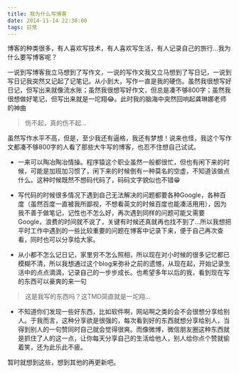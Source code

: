 ```yaml
---
title: 我为什么写博客
date: 2014-11-14 22:30:00           
tags: 日常
---
```


博客的种类很多，有人喜欢写技术，有人喜欢写生活，有人记录自己的旅行...我为什么要写博客呢？

一说到写博客我立马想到了写作文，一说的写作文我又立马想到了写日记，一说到写日记我突然又记起了记笔记。从小到大，写作一直是我的硬伤。虽然我很想写好日记，但写出来就像流水账；虽然我很想写好作文，但总是凑不够800字；虽然我很想做好笔记，但写出来就是一坨翔😂。此时我的脑海中突然回响起龚琳娜老师的神曲

> 伤不起，真的伤不起...

虽然写作水平不高，但是，至少我还有逼格，我还有梦想！说来也怪，我这个写作文都凑不够800字的人看了那些大牛写的博客，也忍不住想自己试试。

- 一来可以陶冶陶冶情操。程序猿这个职业虽然一般都很忙，但也有闲下来的时候，可能是加班加习惯了，闲下来的时候倒有一种莫名的空虚，不知道该做点什么。这种时候既然不想码代码了，码码文字貌似也不错😁

- 写代码的时候很多情况下遇到自己无法解决的问题都要各种Google，各种百度（虽然百度一直被我所鄙视，不想看英文的时候百度也能凑活用用），因为我不善于做笔记，记性也不怎么好，再次遇到同样的问题可能又需要Google，浪费的时间就不说了，关键有时候还真就再也找不到了...所以我想把平时工作中遇到的一些比较重要的问题在博客中记录下来，便于自己再次查看，同时也可以分享给大家。

- 从小都不怎么记日记，家里穷不怎么照相，所以现在对小时候的很多记忆都已模糊不清，所以我想通过这个blog来弥补之前的遗憾，从现在起，开始记录生活中的点点滴滴，记录自己的一步步成长。也希望多年以后的我，看到现在写的东西可以豪爽的来一句

>这是我写的东西吗？这TMD简直就是一坨翔...

- 不知道你们发现一些好东西，比如软件啊，网站啊之类的会不会很想分享给别人。于我而言，这种分享欲是很强的，每次看到好的东西就想分享给别人，当得到别人的一句赞同时自己就会觉得很爽。而像微博，微信朋友圈这种东西就是抓住了人的这一点，让你每天分享自己的生活给他人，别人给你点个赞就偷着笑，还为此乐此不疲。

暂时就想到这些，想到其他的再更新吧。
